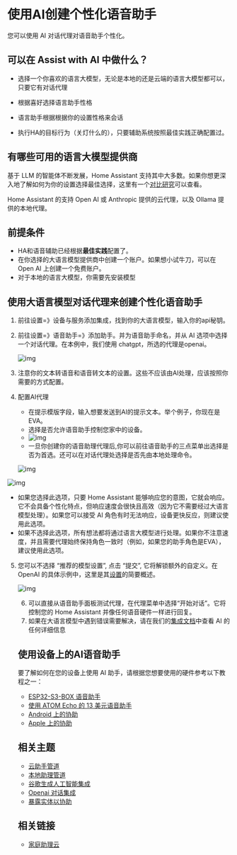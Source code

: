 # 使用AI创建个性化语音助手

您可以使用 AI 对话代理对语音助手个性化。

## 可以在 Assist with AI 中做什么？

- 选择一个你喜欢的语言大模型，无论是本地的还是云端的语言大模型都可以，只要它有对话代理

- 根据喜好选择语言助手性格

- 语言助手根据根据你的设置性格来会话

- 执行HA的目标行为（关灯什么的），只要辅助系统按照最佳实践正确配置过。

  


## 有哪些可用的语言大模型提供商

  基于 LLM 的智能体不断发展，Home Assistant 支持其中大多数。如果你想更深入地了解如何为你的设置选择最佳选择，这里有一个[对比研究](https://github.com/allenporter/home-assistant-datasets/tree/main/reports)可以查看。

Home Assistant 的支持 Open AI 或 Anthropic 提供的云代理，以及 Ollama 提供的本地代理。



## 前提条件

- HA和语音辅助已经根据**最佳实践**配置了。
- 在你选择的大语言模型提供商中创建一个账户。如果想小试牛刀，可以在 Open AI 上创建一个免费账户。
- 对于本地的语言大模型，你需要先安装模型



## 使用大语言模型对话代理来创建个性化语音助手

1. 前往设置=》设备与服务添加集成，找到你的大语言模型，输入你的api秘钥。

2. 前往设置=》语音助手=》添加助手。并为语音助手命名，并从 AI 选项中选择一个对话代理。在本例中，我们使用 chatgpt，所选的代理是openai。

   ![img](../../../resource/pic/QQ_1749974410052.png)

3. 注意你的文本转语音和语音转文本的设置。这些不应该由AI处理，应该按照你需要的方式配置。

4. 配置AI代理

   - 在提示模版字段，输入想要发送到AI的提示文本。举个例子，你现在是EVA。
   - 选择是否允许语音助手控制您家中的设备。
   - ![img](../../../resource/pic/QQ_1749974689981.png)
   - 一旦你创建你的语音助理代理后,你可以前往语音助手的三点菜单出选择是否为首选。还可以在对话代理处选择是否先由本地处理命令。

   ![img](../../../resource/pic/QQ_1749974962276.png)

![img](../../../resource/pic/QQ_1749975020058.png)

- 如果您选择此选项，只要 Home Assistant 能够响应您的意图，它就会响应。它不会具备个性化特点，但响应速度会很快且高效（因为它不需要经过大语言模型处理）。如果您可以接受 AI 角色有时无法响应，设备更快反应，则建议使用此选项。
- 如果不选择此选项，所有想法都将通过语言大模型进行处理。如果你不注意速度，并且需要代理始终保持角色一致时（例如，如果您的助手角色是EVA），建议使用此选项。

5. 您可以不选择 “推荐的模型设置”, 点击 “提交”, 它将解锁额外的自定义。在 OpenAI 的具体示例中，这里是其[设置](https://www.home-assistant.io/integrations/openai_conversation/#model)的简要概述。

   ![img](../../../resource/pic/QQ_1749975317019.png)

   6. 可以直接从语音助手面板测试代理，在代理菜单中选择“开始对话”。它将控制您的 Home Assistant 并像任何语音硬件一样进行回复。
   7. 如果在大语言模型中遇到错误需要解决，请在我们的[集成文档](https://www.home-assistant.io/integrations?brands=featured)中查看 AI 的任何详细信息

   ## 使用设备上的AI语音助手

   要了解如何在您的设备上使用 AI 助手，请根据您想要使用的硬件参考以下教程之一：

   - [ESP32-S3-BOX 语音助手](https://www.home-assistant.io/voice_control/s3_box_voice_assistant/)
   - [使用 ATOM Echo 的 13 美元语音助手](https://www.home-assistant.io/voice_control/thirteen-usd-voice-remote/)
   - [Android 上的协助](https://www.home-assistant.io/voice_control/android/)
   - [Apple 上的协助](https://www.home-assistant.io/voice_control/apple/)

   ## 相关主题

   - [云助手管道](https://www.home-assistant.io/voice_control/voice_remote_cloud_assistant/)
   - [本地助理管道](https://www.home-assistant.io/voice_control/voice_remote_local_assistant/)
   - [谷歌生成人工智能集成](https://www.home-assistant.io/integrations/google_generative_ai_conversation/)
   - [Openai 对话集成](https://www.home-assistant.io/integrations/openai_conversation/)
   - [暴露实体以协助](https://www.home-assistant.io/voice_control/voice_remote_expose_devices/)

   ## 相关链接

   - [家庭助理云](https://www.nabucasa.com/)